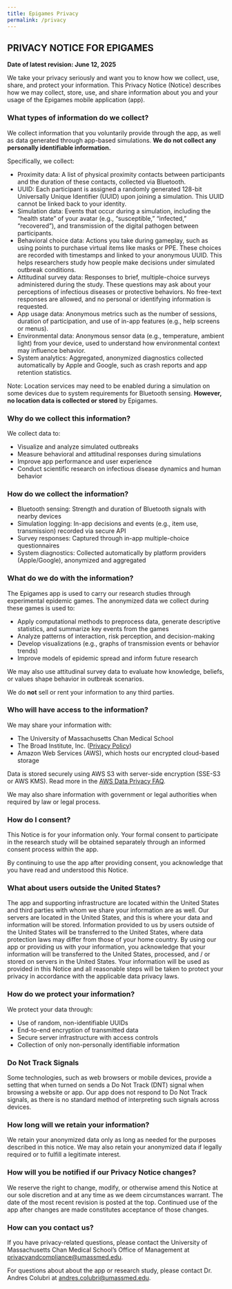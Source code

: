 ```yaml
---
title: Epigames Privacy
permalink: /privacy
---
```


## PRIVACY NOTICE FOR EPIGAMES

**Date of latest revision: June 12, 2025**

We take your privacy seriously and want you to know how we collect, use, share, and protect your information. This Privacy Notice (Notice) describes how we may collect, store, use, and share information about you and your usage of the Epigames mobile application (app).

### What types of information do we collect?

We collect information that you voluntarily provide through the app, as well as data generated through app-based simulations. **We do not collect any personally identifiable information.**

Specifically, we collect:
- Proximity data: A list of physical proximity contacts between participants and the duration of these contacts, collected via Bluetooth.
- UUID: Each participant is assigned a randomly generated 128-bit Universally Unique Identifier (UUID) upon joining a simulation. This UUID cannot be linked back to your identity.
- Simulation data: Events that occur during a simulation, including the “health state” of your avatar (e.g., “susceptible,” “infected,” “recovered”), and transmission of the digital pathogen between participants.
- Behavioral choice data: Actions you take during gameplay, such as using points to purchase virtual items like masks or PPE. These choices are recorded with timestamps and linked to your anonymous UUID. This helps researchers study how people make decisions under simulated outbreak conditions.
- Attitudinal survey data: Responses to brief, multiple-choice surveys administered during the study. These questions may ask about your perceptions of infectious diseases or protective behaviors. No free-text responses are allowed, and no personal or identifying information is requested.
- App usage data: Anonymous metrics such as the number of sessions, duration of participation, and use of in-app features (e.g., help screens or menus).
- Environmental data: Anonymous sensor data (e.g., temperature, ambient light) from your device, used to understand how environmental context may influence behavior.
- System analytics: Aggregated, anonymized diagnostics collected automatically by Apple and Google, such as crash reports and app retention statistics.

Note: Location services may need to be enabled during a simulation on some devices due to system requirements for Bluetooth sensing. **However, no location data is collected or stored** by Epigames.

### Why do we collect this information?

We collect data to:

- Visualize and analyze simulated outbreaks
- Measure behavioral and attitudinal responses during simulations
- Improve app performance and user experience
- Conduct scientific research on infectious disease dynamics and human behavior

### How do we collect the information?

- Bluetooth sensing: Strength and duration of Bluetooth signals with nearby devices
- Simulation logging: In-app decisions and events (e.g., item use, transmission) recorded via secure API
- Survey responses: Captured through in-app multiple-choice questionnaires
- System diagnostics: Collected automatically by platform providers (Apple/Google), anonymized and aggregated

### What do we do with the information?

The Epigames app is used to carry our research studies through experimental epidemic games. The anonymized data we collect during these games is used to:

- Apply computational methods to preprocess data, generate descriptive statistics, and summarize key events from the games
- Analyze patterns of interaction, risk perception, and decision-making
- Develop visualizations (e.g., graphs of transmission events or behavior trends)
- Improve models of epidemic spread and inform future research

We may also use attitudinal survey data to evaluate how knowledge, beliefs, or values shape behavior in outbreak scenarios.

We do **not** sell or rent your information to any third parties.

### Who will have access to the information?

We may share your information with:
- The University of Massachusetts Chan Medical School
- The Broad Institute, Inc. ([Privacy Policy](https://www.broadinstitute.org/contact-us/privacy-policy-broad-institute-website))
- Amazon Web Services (AWS), which hosts our encrypted cloud-based storage

Data is stored securely using AWS S3 with server-side encryption (SSE-S3 or AWS KMS). Read more in the [AWS Data Privacy FAQ](https://aws.amazon.com/compliance/data-privacy-faq/).

We may also share information with government or legal authorities when required by law or legal process.

### How do I consent?

This Notice is for your information only. Your formal consent to participate in the research study will be obtained separately through an informed consent process within the app.

By continuing to use the app after providing consent, you acknowledge that you have read and understood this Notice.

### What about users outside the United States?

The app and supporting infrastructure are located within the United States and third parties with whom we share your information are as well. Our servers are located in the United States, and this is where your data and information will be stored. Information provided to us by users outside of the United States will be transferred to the United States, where data protection laws may differ from those of your home country. By using our app or providing us with your information, you acknowledge that your information will be transferred to the United States, processed, and / or stored on servers in the United States. Your information will be used as provided in this Notice and all reasonable steps will be taken to protect your privacy in accordance with the applicable data privacy laws.

### How do we protect your information?

We protect your data through:

- Use of random, non-identifiable UUIDs
- End-to-end encryption of transmitted data
- Secure server infrastructure with access controls
- Collection of only non-personally identifiable information

### Do Not Track Signals

Some technologies, such as web browsers or mobile devices, provide a setting that when turned on sends a Do Not Track (DNT) signal when browsing a website or app. Our app does not respond to Do Not Track signals, as there is no standard method of interpreting such signals across devices.

### How long will we retain your information?

We retain your anonymized data only as long as needed for the purposes described in this notice. We may also retain your anonymized data if legally required or to fulfill a legitimate interest.

### How will you be notified if our Privacy Notice changes?

We reserve the right to change, modify, or otherwise amend this Notice at our sole discretion and at any time as we deem circumstances warrant. The date of the most recent revision is posted at the top. Continued use of the app after changes are made constitutes acceptance of those changes.

### How can you contact us?

If you have privacy-related questions, please contact the University of Massachusetts Chan Medical School’s Office of Management at [privacyandcompliance@umassmed.edu](mailto:privacyandcompliance@umassmed.edu).

For questions about about the app or research study, please contact Dr. Andres Colubri at [andres.colubri@umassmed.edu](mailto:andres.colubri@umassmed.edu).